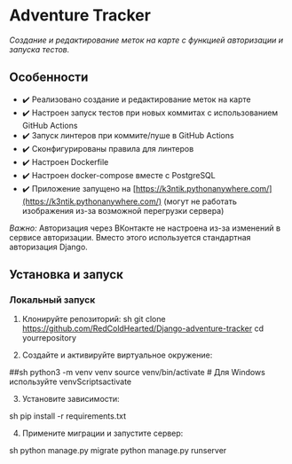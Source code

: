 # Adventure Tracker

*Создание и редактирование меток на карте с функцией авторизации и запуска тестов.*

## Особенности

- ✔️ Реализовано создание и редактирование меток на карте
- ✔️ Настроен запуск тестов при новых коммитах с использованием GitHub Actions
- ✔️ Запуск линтеров при коммите/пуше в GitHub Actions
- ✔️ Сконфигурированы правила для линтеров
- ✔️ Настроен Dockerfile
- ✔️ Настроен docker-compose вместе с PostgreSQL
- ✔️ Приложение запущено на [https://k3ntik.pythonanywhere.com/](https://k3ntik.pythonanywhere.com/) (могут не работать изображения из-за возможной перегрузки сервера)

*Важно:* Авторизация через ВКонтакте не настроена из-за изменений в сервисе авторизации. Вместо этого используется стандартная авторизация Django.

## Установка и запуск

### Локальный запуск

1. Клонируйте репозиторий:
    sh
    git clone https://github.com/RedColdHearted/Django-adventure-tracker
    cd yourrepository
    

2. Создайте и активируйте виртуальное окружение:
    
##sh
    python3 -m venv venv
    source venv/bin/activate  # Для Windows используйте venvScriptsactivate
    

3. Установите зависимости:
    
sh
    pip install -r requirements.txt
    

4. Примените миграции и запустите сервер:
    
sh
    python manage.py migrate
    python manage.py runserver
